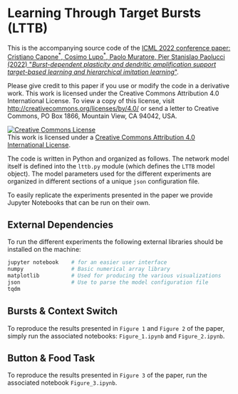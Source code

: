 # Learning Through Target Bursts (LTTB)

This is the accompanying source code of the [ICML 2022 conference paper: Cristiano Capone<sup>\*</sup>, Cosimo Lupo<sup>\*</sup>, Paolo Muratore, Pier Stanislao Paolucci (2022) "*Burst-dependent plasticity and dendritic amplification support target-based learning and hierarchical imitation learning*"](https://proceedings.mlr.press/v162/capone22b.html).

Please give credit to this paper if you use or modify the code in a derivative work. This work is licensed under the Creative Commons Attribution 4.0 International License. To view a copy of this license, visit http://creativecommons.org/licenses/by/4.0/ or send a letter to Creative Commons, PO Box 1866, Mountain View, CA 94042, USA.

<a rel="license" href="http://creativecommons.org/licenses/by/4.0/"><img alt="Creative Commons License" style="border-width:0" src="https://i.creativecommons.org/l/by/4.0/88x31.png" /></a><br />This work is licensed under a <a rel="license" href="http://creativecommons.org/licenses/by/4.0/">Creative Commons Attribution 4.0 International License</a>.

The code is written in Python and organized as follows. The network model itself is defined into the `lttb.py` module (which defines the `LTTB` model object). The model parameters used for the different experiments are organized in different sections of a unique `json` configuration file.

To easily replicate the experiments presented in the paper we provide Jupyter Notebooks that can be run on their own.

## External Dependencies
To run the different experiments the following external libraries should be installed on the machine:

```python
jupyter notebook    # for an easier user interface
numpy               # Basic numerical array library
matplotlib          # Used for producing the various visualizations
json                # Use to parse the model configuration file
tqdm
```

## Bursts & Context Switch

To reproduce the results presented in `Figure 1` and `Figure 2` of the paper, simply run the associated notebooks: `Figure_1.ipynb` and `Figure_2.ipynb`.

## Button & Food Task

To reproduce the results presented in `Figure 3` of the paper, run the associated notebook `Figure_3.ipynb`.
